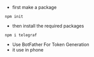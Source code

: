 * first make a package
```
npm init

```
* then install the required packages
```
npm i telegraf

```
* Use BotFather For Token Generation
* it use in  phone 